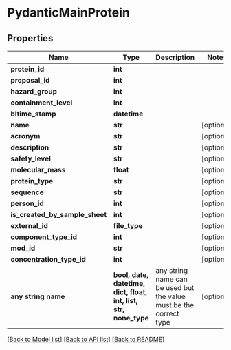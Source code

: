 # PydanticMainProtein


## Properties
Name | Type | Description | Notes
------------ | ------------- | ------------- | -------------
**protein_id** | **int** |  | 
**proposal_id** | **int** |  | 
**hazard_group** | **int** |  | 
**containment_level** | **int** |  | 
**bltime_stamp** | **datetime** |  | 
**name** | **str** |  | [optional] 
**acronym** | **str** |  | [optional] 
**description** | **str** |  | [optional] 
**safety_level** | **str** |  | [optional] 
**molecular_mass** | **float** |  | [optional] 
**protein_type** | **str** |  | [optional] 
**sequence** | **str** |  | [optional] 
**person_id** | **int** |  | [optional] 
**is_created_by_sample_sheet** | **int** |  | [optional] 
**external_id** | **file_type** |  | [optional] 
**component_type_id** | **int** |  | [optional] 
**mod_id** | **str** |  | [optional] 
**concentration_type_id** | **int** |  | [optional] 
**any string name** | **bool, date, datetime, dict, float, int, list, str, none_type** | any string name can be used but the value must be the correct type | [optional]

[[Back to Model list]](../README.md#documentation-for-models) [[Back to API list]](../README.md#documentation-for-api-endpoints) [[Back to README]](../README.md)



